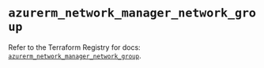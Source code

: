 # `azurerm_network_manager_network_group`

Refer to the Terraform Registry for docs: [`azurerm_network_manager_network_group`](https://registry.terraform.io/providers/hashicorp/azurerm/4.2.0/docs/resources/network_manager_network_group).

